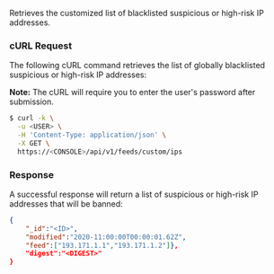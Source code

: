 Retrieves the customized list of blacklisted suspicious or high-risk IP addresses.

### cURL Request

The following cURL command retrieves the list of globally blacklisted suspicious or high-risk IP addresses:

**Note:** The cURL will require you to enter the user's password after submission.

```bash
$ curl -k \
  -u <USER> \
  -H 'Content-Type: application/json' \
  -X GET \
  https://<CONSOLE>/api/v1/feeds/custom/ips
```

### Response

A successful response will return a list of suspicious or high-risk IP addresses that will be banned:

```json
{
	"_id":"<ID>",
	"modified":"2020-11:00:00T00:00:01.62Z",
	"feed":["193.171.1.1","193.171.1.2"]},
	"digest":"<DIGEST>"
}
```
